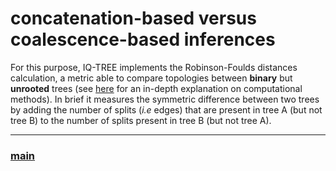 # concatenation-based versus coalescence-based inferences

 For this purpose, IQ-TREE implements the Robinson-Foulds distances calculation, a metric able to compare topologies between **binary** but **unrooted** trees (see [here](https://www.cs.hmc.edu/~hadas/mitcompbio/treedistance.html) for an in-depth explanation on computational methods). In brief it measures the symmetric difference between two trees by adding the number of splits (*i.e* edges) that are present in tree A (but not tree B) to the number of splits present in tree B (but not tree A).

---

### [main](https://github.com/for-giobbe/MP25/tree/main)